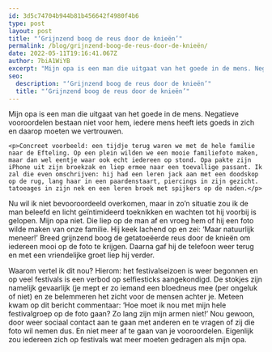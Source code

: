 ```yaml
---
id: 3d5c74704b944b81b456642f4980f4b6
type: post
layout: post
title: "‘Grijnzend boog de reus door de knieën’"
permalink: /blog/grijnzend-boog-de-reus-door-de-knieën/
date: 2022-05-11T19:16:41.067Z
author: 7biA1WiYB
excerpt: "Mijn opa is een man die uitgaat van het goede in de mens. Negatieve vooroordelen bestaan niet voor hem, iedere mens heeft iets goeds in zich en daarop moeten we vertrouwen.   "
seo:
  description: "‘Grijnzend boog de reus door de knieën’"
  title: "‘Grijnzend boog de reus door de knieën’"
---
```

Mijn opa is een man die uitgaat van het goede in de mens. Negatieve vooroordelen bestaan niet voor hem, iedere mens heeft iets goeds in zich en daarop moeten we vertrouwen.   

    <p>Concreet voorbeeld: een tijdje terug waren we met de hele familie naar de Efteling. Op een plein wilden we een mooie familiefoto maken, maar dan wel eentje waar ook echt iedereen op stond. Opa pakte zijn iPhone uit zijn broekzak en liep ermee naar een toevallige passant. Ik zal die even omschrijven: hij had een leren jack aan met een doodskop op de rug, lang haar in een paardenstaart, piercings in zijn gezicht. tatoeages in zijn nek en een leren broek met spijkers op de naden.</p>
<p>Nu wil ik niet bevooroordeeld overkomen, maar in zo’n situatie zou ik de man beleefd en licht geïntimideerd toeknikken en wachten tot hij voorbij is gelopen. Mijn opa niet. Die liep op de man af en vroeg hem of hij een foto wilde maken van onze familie. Hij keek lachend op en zei: ‘Maar natuurlijk meneer!’ Breed grijnzend boog de getatoeëerde reus door de knieën om iedereen mooi op de foto te krijgen. Daarna gaf hij de telefoon weer terug en met een vriendelijke groet liep hij verder.</p>
<p>Waarom vertel ik dit nou? Hierom: het festivalseizoen is weer begonnen en op veel festivals is een verbod op selfiesticks aangekondigd. De stokjes zijn namelijk gevaarlijk (je mept er zo iemand een bloedneus mee (per ongeluk of niet) en ze belemmeren het zicht voor de mensen achter je. Meteen kwam op dit bericht commentaar: ‘Hoe moet ik nou met mijn hele festivalgroep op de foto gaan? Zo lang zijn mijn armen niet!’ Nou gewoon, door weer sociaal contact aan te gaan met anderen en te vragen of zij die foto wil nemen dus. En niet meer af te gaan van je vooroordelen. Eigenlijk zou iedereen zich op festivals wat meer moeten gedragen als mijn opa.</p>  
